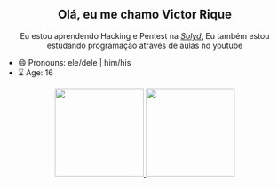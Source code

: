 
<div>
  <h2 align="center">Olá, eu me chamo Victor Rique </h2>
  <p align="center">Eu estou aprendendo Hacking e Pentest na <a href="https://solyd.com.br/"><i>Solyd</i></a>, Eu também estou estudando programação através de aulas no youtube </p>
</div>

- 😄 Pronouns: ele/dele | him/his
- ⌛ Age: 16 

<!-- <h1 align="center"> 
  Trybe
</h1>

<p align="center"><i>"A Trybe é uma escola do futuro para qualquer pessoa que deseja construir uma carreira de sucesso em tecnologia. Como estudante a pessoa ainda tem a opção de pagar os estudos apenas quando estiver formada e com um bom trabalho."</i></p> -->

<div align="center">
  <a href="https://github.com/vitenzoo">
    <img height="160em" src="https://github-readme-stats.vercel.app/api?username=vitenzoo&count_private=true&include_all_commits=true&show_icons=true&theme=dracula&hide_border=false&show_owner=true"/>
    <img height="160em" src="https://github-readme-stats.vercel.app/api/top-langs/?username=vitenzoo&theme=dracula&hide_border=false&&layout=compact"/>
  </a>
</div>
